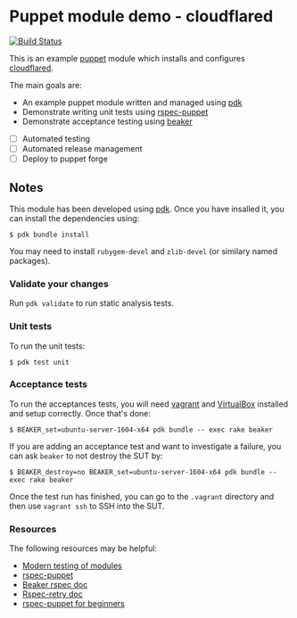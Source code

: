 # Puppet module demo - cloudflared

[![Build Status](https://travis-ci.org/amitsaha/puppet-cloudflared.svg?branch=master)](https://travis-ci.org/amitsaha/puppet-cloudflared)

This is an example [puppet](https://puppet.com/) module which installs and configures 
[cloudflared](https://developers.cloudflare.com/1.1.1.1/dns-over-https/cloudflared-proxy/).

The main goals are:

- An example puppet module written and managed using [pdk](https://github.com/puppetlabs/pdk)
- Demonstrate writing unit tests using [rspec-puppet](https://puppet.com/blog/unit-testing-rspec-puppet-for-beginners)
- Demonstrate acceptance testing using [beaker](https://github.com/puppetlabs/beaker)
- [ ] Automated testing
- [ ] Automated release management
- [ ] Deploy to puppet forge

## Notes

This module has been developed using [pdk](https://github.com/puppetlabs/pdk).
Once you have insalled it, you can install the dependencies using:

```
$ pdk bundle install
```

You may need to install `rubygem-devel` and `zlib-devel` (or similary named packages).

### Validate your changes

Run `pdk validate` to run static analysis tests. 

### Unit tests

To run the unit tests:

```
$ pdk test unit
```


### Acceptance tests

To run the acceptances tests, you will need [vagrant](https://www.vagrantup.com/) 
and [VirtualBox](https://www.virtualbox.org/wiki/Downloads) installed and setup
correctly. Once that's done:

```
$ BEAKER_set=ubuntu-server-1604-x64 pdk bundle -- exec rake beaker
```

If you are adding an acceptance test and want to investigate a failure,
you can ask `beaker` to not destroy the SUT by:

```
$ BEAKER_destroy=no BEAKER_set=ubuntu-server-1604-x64 pdk bundle -- exec rake beaker
```

Once the test run has finished, you can go to the `.vagrant` directory and then use `vagrant ssh`
to SSH into the SUT.

### Resources

The following resources may be helpful:

- [Modern testing of modules](https://voxpupuli.org/blog/2014/04/22/modern-testing-of-modules/)
- [rspec-puppet](https://github.com/rodjek/rspec-puppet)
- [Beaker rspec doc](http://www.rubydoc.info/gems/beaker-rspec/6.0.0)
- [Rspec-retry doc](http://www.rubydoc.info/gems/rspec-retry/0.4.0)
- [rspec-puppet for beginners](https://puppet.com/blog/unit-testing-rspec-puppet-for-beginners)
